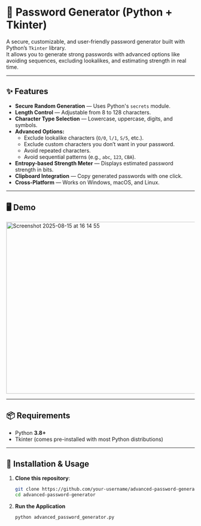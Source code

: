 # 🔐 Password Generator (Python + Tkinter)

A secure, customizable, and user-friendly password generator built with Python’s `Tkinter` library.  
It allows you to generate strong passwords with advanced options like avoiding sequences, excluding lookalikes, and estimating strength in real time.

---

## ✨ Features
- **Secure Random Generation** — Uses Python's `secrets` module.
- **Length Control** — Adjustable from 8 to 128 characters.
- **Character Type Selection** — Lowercase, uppercase, digits, and symbols.
- **Advanced Options:**
  - Exclude lookalike characters (`O/0`, `l/1`, `S/5`, etc.).
  - Exclude custom characters you don’t want in your password.
  - Avoid repeated characters.
  - Avoid sequential patterns (e.g., `abc`, `123`, `CBA`).
- **Entropy-based Strength Meter** — Displays estimated password strength in bits.
- **Clipboard Integration** — Copy generated passwords with one click.
- **Cross-Platform** — Works on Windows, macOS, and Linux.

---

## 🖥️ Demo
<img width="620" height="459" alt="Screenshot 2025-08-15 at 16 14 55" src="https://github.com/user-attachments/assets/7adeb791-6149-40c8-8a78-f16f35182163" />


---

## 📦 Requirements
- Python **3.8+**
- Tkinter (comes pre-installed with most Python distributions)

---

## 🚀 Installation & Usage
1. **Clone this repository**:
   ```bash
   git clone https://github.com/your-username/advanced-password-generator.git
   cd advanced-password-generator
   ```

   
2. **Run the Application**
   ```bash
   python advanced_password_generator.py

